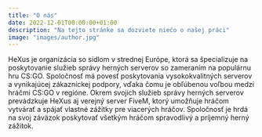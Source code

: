 ```yaml
---
title: "O nás"
date: 2022-12-01T00:00:00+01:00
description: "Na tejto stránke sa dozviete niečo o našej práci"
image: "images/author.jpg"
---
```

HeXus je organizácia so sídlom v strednej Európe, ktorá sa špecializuje na poskytovanie služieb správy herných serverov so zameraním na populárnu hru CS:GO. Spoločnosť má povesť poskytovania vysokokvalitných serverov a vynikajúcej zákazníckej podpory, vďaka čomu je obľúbenou voľbou medzi hráčmi CS:GO v regióne. Okrem svojich služieb správy herných serverov prevádzkuje HeXus aj verejný server FiveM, ktorý umožňuje hráčom vytvárať a spájať vlastné zážitky pre viacerých hráčov. Spoločnosť je hrdá na svoj záväzok poskytovať všetkým hráčom spravodlivý a príjemný herný zážitok.